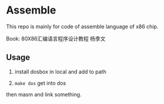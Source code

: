 # Assemble

This repo is mainly for code of assemble language of x86 chip.

Book: 80X86汇编语言程序设计教程 杨季文

## Usage

1. install dosbox in local and add to path

2. `make dos`  get into dos

then masm and link something.